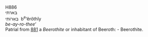 H886  
בּארתי  
בְּאֵרוֹתִי ‎ b<sup>e</sup>‘êrôthı̂y  
*be-ay-ro-thee‘*  
Patrial from [881](h0881) a *Beerothite* or inhabitant of Beeroth: -
Beerothite.  

